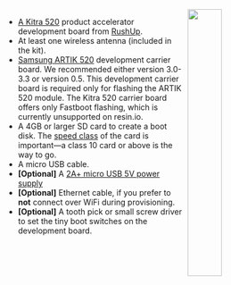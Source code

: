<img style="float: right;padding-left: 10px;" src="/img/kitra/520.png" width="35%">


* [A Kitra 520][kitra520-link] product accelerator development board from [RushUp](http://www.rushup.tech/).
* At least one wireless antenna (included in the kit).
* [Samsung ARTIK 520][artik5-eval-link] development carrier board. We recommended either version 3.0-3.3 or version 0.5. This development carrier board is required only for flashing the ARTIK 520 module. The Kitra 520 carrier board offers only Fastboot flashing, which is currently unsupported on resin.io.
* A 4GB or larger SD card to create a boot disk. The [speed class][sdSpeed] of the card is important—a class 10 card or above is the way to go.
* A micro USB cable.
* **[Optional]** A [2A+ micro USB 5V power supply][psu]
* **[Optional]** Ethernet cable, if you prefer to **not** connect over WiFi during provisioning.
* **[Optional]** A tooth pick or small screw driver to set the tiny boot switches on the development board.

[kitra520-link]:http://www.rushup.tech/kitra520/
[sdSpeed]:https://en.wikipedia.org/wiki/Secure_Digital#Speed_class_rating
[psu]:https://shop.pimoroni.com/products/raspberry-pi-universal-power-supply
[artik5-eval-link]:https://www.digikey.com/product-detail/en/samsung-semiconductor-inc/SIP-KITNXB001/1510-1316-ND/5825102
